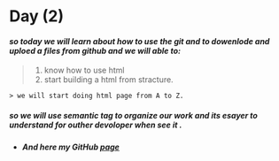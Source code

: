 # Day (2)

#### *so today we will learn about how to use the *git* and to dowenlode and uploed a files from **github** and we will able to:*

> 1. know how to use html 
> 2. start building  a html from stracture.

    > we will start doing html page from A to Z.
 
 ##### **so we will use semantic tag to organize our work and its esayer to understand for outher devoloper when see it .**
* ##### And here my GitHub [page](https://github.com/sabbagh99)
